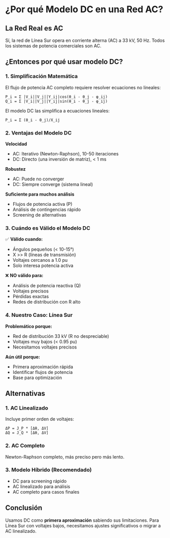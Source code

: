 # ¿Por qué Modelo DC en una Red AC?

## La Red Real es AC
Sí, la red de Línea Sur opera en corriente alterna (AC) a 33 kV, 50 Hz. Todos los sistemas de potencia comerciales son AC.

## ¿Entonces por qué usar modelo DC?

### 1. Simplificación Matemática
El flujo de potencia AC completo requiere resolver ecuaciones no lineales:
```
P_i = Σ |V_i||V_j||Y_ij|cos(θ_i - θ_j - φ_ij)
Q_i = Σ |V_i||V_j||Y_ij|sin(θ_i - θ_j - φ_ij)
```

El modelo DC las simplifica a ecuaciones lineales:
```
P_i = Σ (θ_i - θ_j)/X_ij
```

### 2. Ventajas del Modelo DC

**Velocidad**
- AC: Iterativo (Newton-Raphson), 10-50 iteraciones
- DC: Directo (una inversión de matriz), < 1 ms

**Robustez**
- AC: Puede no converger
- DC: Siempre converge (sistema lineal)

**Suficiente para muchos análisis**
- Flujos de potencia activa (P)
- Análisis de contingencias rápido
- Screening de alternativas

### 3. Cuándo es Válido el Modelo DC

✅ **Válido cuando:**
- Ángulos pequeños (< 10-15°)
- X >> R (líneas de transmisión)
- Voltajes cercanos a 1.0 pu
- Solo interesa potencia activa

❌ **NO válido para:**
- Análisis de potencia reactiva (Q)
- Voltajes precisos
- Pérdidas exactas
- Redes de distribución con R alto

### 4. Nuestro Caso: Línea Sur

**Problemático porque:**
- Red de distribución 33 kV (R no despreciable)
- Voltajes muy bajos (< 0.95 pu)
- Necesitamos voltajes precisos

**Aún útil porque:**
- Primera aproximación rápida
- Identificar flujos de potencia
- Base para optimización

## Alternativas

### 1. AC Linealizado
Incluye primer orden de voltajes:
```
ΔP = J_P * [Δθ, ΔV]
ΔQ = J_Q * [Δθ, ΔV]
```

### 2. AC Completo
Newton-Raphson completo, más preciso pero más lento.

### 3. Modelo Híbrido (Recomendado)
- DC para screening rápido
- AC linealizado para análisis
- AC completo para casos finales

## Conclusión

Usamos DC como **primera aproximación** sabiendo sus limitaciones. Para Línea Sur con voltajes bajos, necesitamos ajustes significativos o migrar a AC linealizado.